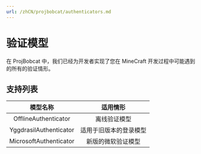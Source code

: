 ```yaml
---
url: /zhCN/projbobcat/authenticators.md
---
```

# 验证模型

在 ProjBobcat 中，我们已经为开发者实现了您在 MineCraft 开发过程中可能遇到的所有的验证情形。

## 支持列表

|          模型名称           |    适用情形     |
|:-----------------------:|:-----------:|
|  OfflineAuthenticator   |   离线验证模型    |
| YggdrasilAuthenticator  | 适用于旧版本的登录模型 |
| MicrosoftAuthenticator  |  新版的微软验证模型  |
